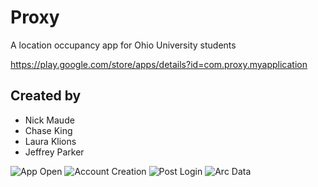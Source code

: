 # Proxy
A location occupancy app for Ohio University students

https://play.google.com/store/apps/details?id=com.proxy.myapplication

## Created by 
- Nick Maude 
- Chase King
- Laura Klions
- Jeffrey Parker

![App Open](https://i.imgur.com/akTBAfY.jpg)
![Account Creation](https://i.imgur.com/ZnFJgql.jpg)
![Post Login](https://i.imgur.com/7xMCAyF.jpg)
![Arc Data](https://i.imgur.com/veSf726.jpg)
